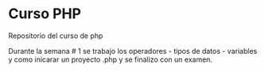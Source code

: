 # Curso PHP
 Repositorio del curso de php
 
 Durante la semana # 1 se trabajo los operadores - tipos de datos - variables y como inicarar un proyecto .php
 y se finalizo con un examen.
